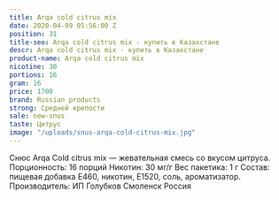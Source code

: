 ```yaml
---
title: Arqa cold citrus mix
date: 2020-04-09 05:56:00 Z
position: 31
title-seo: Arqa cold citrus mix - купить в Казахстане
descr: Arqa cold citrus mix - купить в Казахстане
product-name: Arqa cold citrus mix
nicotine: 30
portions: 16
gram: 16
price: 1700
brand: Russian products
strong: Средней крепости
sale: new-snus
taste: Цитрус
image: "/uploads/snus-arqa-cold-citrus-mix.jpg"
---
```


Снюс Arqa Cold citrus mix — жевательная смесь со вкусом цитруса. Порционность: 16 порций Никотин: 30 мг/г Вес пакетика: 1 г Состав: пищевая добавка E460, никотин, E1520, соль, ароматизатор. Производитель: ИП Голубков Смоленск Россия